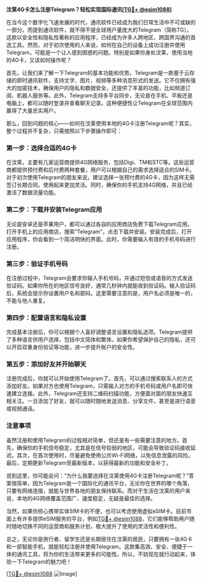 **汶莱4G卡怎么注册Telegram？轻松实现国际通讯[[TG💪+ @esim1088](https://t.me/s/esim1088)]**

在当今这个数字化飞速发展的时代，通讯软件已经成为我们日常生活中不可或缺的一部分。而提到通讯软件，就不得不提全球用户量庞大的Telegram（简称TG）。这款以安全性和隐私性著称的应用程序，已经成为许多人跨地区、跨国界沟通的首选工具。然而，对于初次使用的人来说，如何在自己的设备上成功注册并使用Telegram，可能是一个让人感到困惑的问题。特别是如果你身处汶莱，使用当地的4G卡，又该如何操作呢？

首先，让我们来了解一下Telegram的基本功能和优势。Telegram是一款基于云存储的即时通讯软件，支持文字、图片、视频等多种消息形式的发送。它不仅拥有强大的加密技术，确保用户的隐私和数据安全，还提供了丰富的功能，比如频道订阅、机器人服务等。此外，Telegram支持多平台同步，无论是在手机、平板还是电脑上，都可以随时登录并查看聊天记录。这种便捷性让Telegram在全球范围内赢得了大量忠实用户。

那么，回到问题的核心——如何在汶莱使用本地的4G卡注册Telegram呢？其实，整个过程并不复杂，只需按照以下步骤操作即可：

### 第一步：选择合适的4G卡

在汶莱，主要有几家运营商提供4G网络服务，包括Digi、TM和STC等。这些运营商都提供预付费和后付费两种套餐，用户可以根据自己的需求选择适合的SIM卡。对于初次使用Telegram的朋友来说，建议选择一张预付费的4G卡，因为这样无需签订长期合同，使用起来更加灵活。同时，确保你的手机支持4G网络，并且已经激活了数据流量功能。

### 第二步：下载并安装Telegram应用

无论是安卓还是苹果用户，都可以通过各自的应用商店免费下载Telegram应用。打开手机上的应用商店，搜索“Telegram”，点击下载并安装。安装完成后，打开应用程序，你会看到一个简洁明快的界面。此时，你需要输入有效的手机号码进行注册。

### 第三步：验证手机号码

在注册过程中，Telegram会要求你输入手机号码，并通过短信或语音的方式发送验证码。如果你所在的地区信号良好，通常几秒钟内就能收到验证码。输入验证码后，系统会提示你设置用户名和密码。这里需要注意的是，用户名必须是唯一的，不能与他人重复。

### 第四步：配置语言和隐私设置

完成基本注册后，你可以根据个人喜好调整语言设置和隐私选项。Telegram提供了多种语言供用户选择，包括中文简体和繁体。如果你希望保护自己的隐私，还可以开启双重身份验证等功能，进一步提升账户的安全性。

### 第五步：添加好友并开始聊天

注册完成后，你就可以开始使用Telegram了。首先，可以通过搜索联系人的方式添加好友。如果对方也使用Telegram，只需输入对方的手机号码或用户名即可快速建立连接。此外，Telegram还支持二维码扫描功能，方便面对面的朋友快速互相关注。一旦添加了好友，就可以随时随地发送消息、分享文件，甚至是进行语音或视频通话。

### 注意事项

虽然注册和使用Telegram的过程相对简单，但还是有一些需要注意的地方。首先，确保你的手机信号稳定，尤其是在信号较弱的地区，可能会导致验证码接收延迟。其次，在首次使用时，尽量避免使用公共Wi-Fi网络，以免信息泄露的风险。最后，定期更新Telegram至最新版本，以获得最新的功能和安全补丁。

说到这里，你可能会问：“为什么我要选择在汶莱使用4G卡注册Telegram呢？”答案很简单，因为Telegram是一个国际化的通讯平台，无论你在世界的哪个角落，只要有网络连接，就能与世界各地的朋友保持联系。而对于生活在汶莱的用户来说，本地的4G网络覆盖范围广、速度稳定，无疑是最佳的选择。

当然，如果你担心携带实体SIM卡的不便，也可以考虑使用虚拟eSIM卡。目前市面上有许多提供eSIM服务的平台，例如[TG💪+ @esim1088](https://t.me/s/esim1088)，它们能够帮助用户随时随地切换不同的运营商和服务计划，极大提升了使用的灵活性和便利性。

总之，无论你是旅行者、留学生还是长期居住在汶莱的居民，只要拥有一张4G卡和一部智能手机，就能轻松注册并使用Telegram。这款集高效、安全、便捷于一体的通讯工具，将为你的生活带来更多的可能性。所以，不妨现在就行动起来，体验一下Telegram的魅力吧！

[[TG💪+ @esim1088](https://t.me/s/esim1088) ![Image](https://i.postimg.cc/4NQfJmqS/Snipaste-2025-05-13-00-14-12.png)]